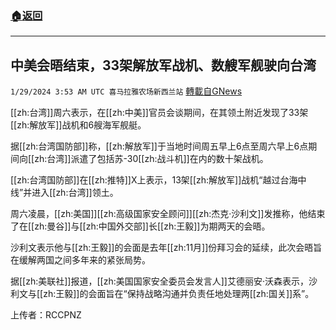 ###  [:house:返回](README.md)
---


## 中美会晤结束，33架解放军战机、数艘军舰驶向台湾
`1/29/2024 3:53 AM UTC 喜马拉雅农场新西兰站` [轉載自GNews](https://gnews.org/articles/2261602)

[[zh:台湾]]周六表示，在[[zh:中美]]官员会谈期间，在其领土附近发现了33架[[zh:解放军]]战机和6艘海军舰艇。

据[[zh:台湾国防部]]称，[[zh:解放军]]于当地时间周五早上6点至周六早上6点期间向[[zh:台湾]]派遣了包括苏\-30[[zh:战斗机]]在内的数十架战机。

[[zh:台湾国防部]]在[[zh:推特]]X上表示，13架[[zh:解放军]]战机“越过台海中线”并进入[[zh:台湾]]领土。

周六凌晨，[[zh:美国]][[zh:高级国家安全顾问]][[zh:杰克·沙利文]]发推称，他结束了在[[zh:曼谷]]与[[zh:中国外交部]]长[[zh:王毅]]为期两天的会晤。

沙利文表示他与[[zh:王毅]]的会面是去年[[zh:11月]]份拜习会的延续，此次会晤旨在缓解两国之间多年来的紧张局势。

据[[zh:美联社]]报道，[[zh:美国国家安全委员会发言人]]艾德丽安·沃森表示，沙利文与[[zh:王毅]]的会面旨在“保持战略沟通并负责任地处理两[[zh:国关]]系”。

上传者：RCCPNZ

